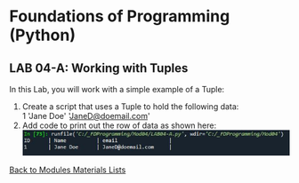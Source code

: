 # Foundations of Programming (Python)  

## LAB 04-A: Working with Tuples

In this Lab, you will work with a simple example of a Tuple:    

1.	Create a script that uses a Tuple to hold the following data:  
	1 'Jane Doe' 'JaneD@doemail.com'  
2.	Add code to print out the row of data as shown here:  
![alt text](images/LAB04_A.JPG "LAB04_A")  

[Back to Modules Materials Lists](../Modules.md#module-04-materials-list)